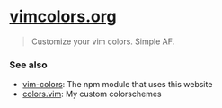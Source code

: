 # [vimcolors.org](https://vimcolors.org)

> Customize your vim colors. Simple AF.

### See also

- [vim-colors](https://github.com/pablopunk/vim-colors): The npm module that uses this website
- [colors.vim](https://github.com/pablopunk/colors.vim): My custom colorschemes
